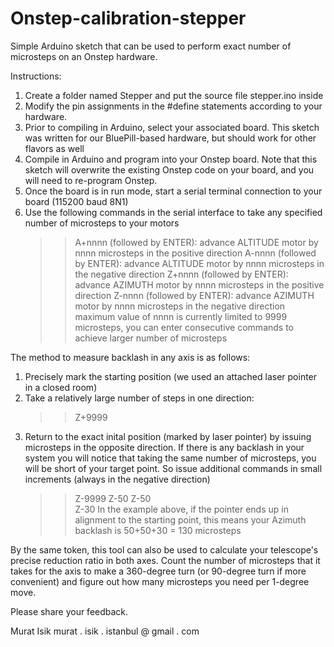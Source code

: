 # Onstep-calibration-stepper
Simple Arduino sketch that can be used to perform exact number of microsteps on an Onstep hardware.

Instructions:
  1. Create a folder named Stepper and put the source file stepper.ino inside
  2. Modify the pin assignments in the #define statements according to your hardware. 
  3. Prior to compiling in Arduino, select your associated board. This sketch was written for our BluePill-based hardware, but should work for other flavors as well
  4. Compile in Arduino and program into your Onstep board. Note that this sketch will overwrite the existing Onstep code on your board, and you will need to re-program Onstep.
  5. Once the board is in run mode, start a serial terminal connection to your board (115200 baud 8N1)
  6. Use the following commands in the serial interface to take any specified number of microsteps to your motors
      >> A+nnnn (followed by ENTER): advance ALTITUDE motor by nnnn microsteps in the positive direction
      >> A-nnnn (followed by ENTER): advance ALTITUDE motor by nnnn microsteps in the negative direction
      >> Z+nnnn (followed by ENTER): advance AZIMUTH motor by nnnn microsteps in the positive direction
      >> Z-nnnn (followed by ENTER): advance AZIMUTH motor by nnnn microsteps in the negative direction
      maximum value of nnnn is currently limited to 9999 microsteps, you can enter consecutive commands to achieve larger number of microsteps
      
The method to measure backlash in any axis is as follows:
  1. Precisely mark the starting position (we used an attached laser pointer in a closed room)
  2. Take a relatively large number of steps in one direction:
        >> Z+9999
  3. Return to the exact inital position (marked by laser pointer) by issuing microsteps in the opposite direction.
     If there is any backlash in your system you will notice that taking the same number of microsteps, you will be short of your target point.
     So issue additional commands in small increments (always in the negative direction)
        >> Z-9999
        >> Z-50
        >> Z-50        
        >> Z-30
     In the example above, if the pointer ends up in alignment to the starting point, this means your Azimuth backlash is 50+50+30 = 130 microsteps

By the same token, this tool can also be used to calculate your telescope's precise reduction ratio in both axes.
Count the number of microsteps that it takes for the axis to make a 360-degree turn (or 90-degree turn if more convenient) and figure out how many
microsteps you need per 1-degree move.

Please share your feedback.

Murat Isik
murat . isik . istanbul @ gmail . com        
